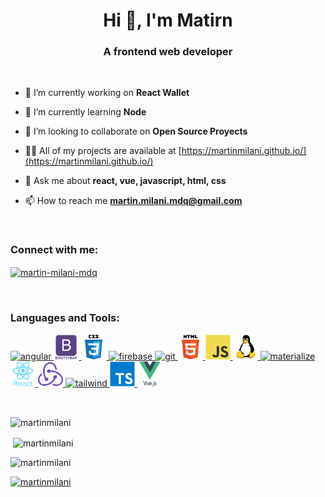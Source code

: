 <h1 align="center">Hi 👋, I'm Matirn</h1>
<h3 align="center">A frontend web developer</h3>

<br/>

- 🔭 I’m currently working on **React Wallet**

- 🌱 I’m currently learning **Node**

- 👯 I’m looking to collaborate on **Open Source Proyects**

- 👨‍💻 All of my projects are available at [https://martinmilani.github.io/](https://martinmilani.github.io/)

- 💬 Ask me about **react, vue, javascript, html, css**

- 📫 How to reach me **martin.milani.mdq@gmail.com**

<br/>
<h3 align="left">Connect with me:</h3>
<p align="left">
<a href="https://linkedin.com/in/martin-milani-mdq" target="blank"><img align="center" src="https://cdn.jsdelivr.net/npm/simple-icons@3.0.1/icons/linkedin.svg" alt="martin-milani-mdq" height="30" width="40" /></a>
</p>

<br/>
<h3 align="left">Languages and Tools:</h3>
<p align="left"> <a href="https://angular.io" target="_blank"> <img src="https://angular.io/assets/images/logos/angular/angular.svg" alt="angular" width="40" height="40"/> </a> <a href="https://getbootstrap.com" target="_blank"> <img src="https://raw.githubusercontent.com/devicons/devicon/master/icons/bootstrap/bootstrap-plain-wordmark.svg" alt="bootstrap" width="40" height="40"/> </a> <a href="https://www.w3schools.com/css/" target="_blank"> <img src="https://raw.githubusercontent.com/devicons/devicon/master/icons/css3/css3-original-wordmark.svg" alt="css3" width="40" height="40"/> </a> <a href="https://firebase.google.com/" target="_blank"> <img src="https://www.vectorlogo.zone/logos/firebase/firebase-icon.svg" alt="firebase" width="40" height="40"/> </a> <a href="https://git-scm.com/" target="_blank"> <img src="https://www.vectorlogo.zone/logos/git-scm/git-scm-icon.svg" alt="git" width="40" height="40"/> </a> <a href="https://www.w3.org/html/" target="_blank"> <img src="https://raw.githubusercontent.com/devicons/devicon/master/icons/html5/html5-original-wordmark.svg" alt="html5" width="40" height="40"/> </a> <a href="https://developer.mozilla.org/en-US/docs/Web/JavaScript" target="_blank"> <img src="https://raw.githubusercontent.com/devicons/devicon/master/icons/javascript/javascript-original.svg" alt="javascript" width="40" height="40"/> </a> <a href="https://www.linux.org/" target="_blank"> <img src="https://raw.githubusercontent.com/devicons/devicon/master/icons/linux/linux-original.svg" alt="linux" width="40" height="40"/> </a> <a href="https://materializecss.com/" target="_blank"> <img src="https://raw.githubusercontent.com/prplx/svg-logos/5585531d45d294869c4eaab4d7cf2e9c167710a9/svg/materialize.svg" alt="materialize" width="40" height="40"/> </a> <a href="https://reactjs.org/" target="_blank"> <img src="https://raw.githubusercontent.com/devicons/devicon/master/icons/react/react-original-wordmark.svg" alt="react" width="40" height="40"/> </a> <a href="https://redux.js.org" target="_blank"> <img src="https://raw.githubusercontent.com/devicons/devicon/master/icons/redux/redux-original.svg" alt="redux" width="40" height="40"/> </a> <a href="https://tailwindcss.com/" target="_blank"> <img src="https://www.vectorlogo.zone/logos/tailwindcss/tailwindcss-icon.svg" alt="tailwind" width="40" height="40"/> </a> <a href="https://www.typescriptlang.org/" target="_blank"> <img src="https://raw.githubusercontent.com/devicons/devicon/master/icons/typescript/typescript-original.svg" alt="typescript" width="40" height="40"/> </a> <a href="https://vuejs.org/" target="_blank"> <img src="https://raw.githubusercontent.com/devicons/devicon/master/icons/vuejs/vuejs-original-wordmark.svg" alt="vuejs" width="40" height="40"/> </a> </p>
<br/>
<p><img align="center" src="https://github-readme-stats.vercel.app/api/top-langs?username=martinmilani&show_icons=true&locale=en&layout=compact" alt="martinmilani" /></p>

<p>&nbsp;<img align="center" src="https://github-readme-stats.vercel.app/api?username=martinmilani&show_icons=true&locale=en" alt="martinmilani" /></p>

<p align="left"> <img src="https://komarev.com/ghpvc/?username=martinmilani&label=Profile%20views&color=0e75b6&style=flat" alt="martinmilani" /> </p>

<p align="left"> <a href="https://github.com/ryo-ma/github-profile-trophy"><img src="https://github-profile-trophy.vercel.app/?username=martinmilani" alt="martinmilani" /></a> </p>


